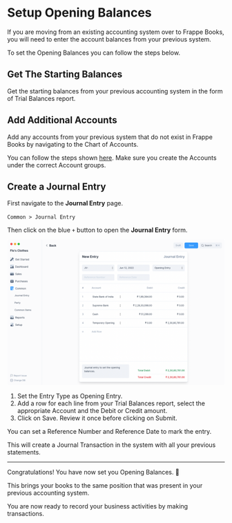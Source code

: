 # Setup Opening Balances

If you are moving from an existing accounting system over to Frappe Books, you
will need to enter the account balances from your previous system.

To set the Opening Balances you can follow the steps below.

## Get The Starting Balances

Get the starting balances from your previous accounting system in the form of
Trial Balances report.

## Add Additional Accounts

Add any accounts from your previous system that do not exist in Frappe Books by
navigating to the Chart of Accounts.

You can follow the steps shown
[here](/setting-up/initial-entries#add-additional-bank-accounts). Make sure you create
the Accounts under the correct Account groups.

## Create a Journal Entry

First navigate to the **Journal Entry** page.

`Common > Journal Entry`

Then click on the blue `+` button to open the **Journal Entry** form.

![Journal Entry Form](./images/journal-entry.png)

1. Set the Entry Type as Opening Entry.
2. Add a row for each line from your Trial Balances report, select the
   appropriate Account and the Debit or Credit amount.
3. Click on Save. Review it once before clicking on Submit.

You can set a Reference Number and Reference Date to mark the entry.

This will create a Journal Transaction in the system with all your previous
statements.

---

Congratulations! You have now set you Opening Balances. :tada:

This brings your books to the same position that was present in your previous
accounting system.

You are now ready to record your business activities by making transactions.
